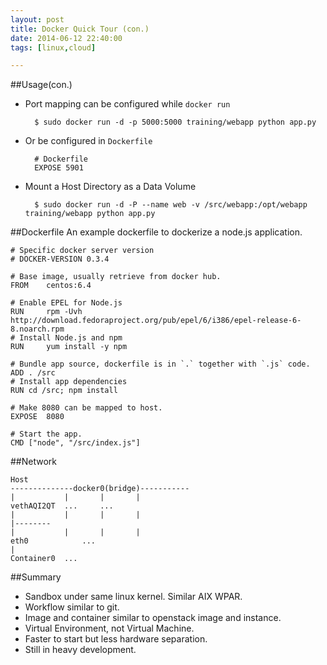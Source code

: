 ```yaml
---
layout: post
title: Docker Quick Tour (con.)
date: 2014-06-12 22:40:00
tags: [linux,cloud]

---
```


##Usage(con.)

- Port mapping can be configured while `docker run`

		$ sudo docker run -d -p 5000:5000 training/webapp python app.py

- Or be configured in `Dockerfile`

		# Dockerfile
		EXPOSE 5901

- Mount a Host Directory as a Data Volume

		$ sudo docker run -d -P --name web -v /src/webapp:/opt/webapp training/webapp python app.py

##Dockerfile
An example dockerfile to dockerize a node.js application.

	# Specific docker server version
	# DOCKER-VERSION 0.3.4

	# Base image, usually retrieve from docker hub.
	FROM    centos:6.4

	# Enable EPEL for Node.js
	RUN     rpm -Uvh http://download.fedoraproject.org/pub/epel/6/i386/epel-release-6-8.noarch.rpm
	# Install Node.js and npm
	RUN     yum install -y npm

	# Bundle app source, dockerfile is in `.` together with `.js` code.
	ADD . /src
	# Install app dependencies
	RUN cd /src; npm install

	# Make 8080 can be mapped to host.
	EXPOSE  8080

	# Start the app.
	CMD ["node", "/src/index.js"]

##Network

	Host
	--------------docker0(bridge)-----------
	|			|		|		|
	vethAQI2QT	...		...
	|			|		|		|
	|--------
	|			|		|		|
	eth0			...
	|
	Container0	...

##Summary
- Sandbox under same linux kernel. Similar AIX WPAR.
- Workflow similar to git.
- Image and container similar to openstack image and instance.
- Virtual Environment, not Virtual Machine.
- Faster to start but less hardware separation.
- Still in heavy development.
